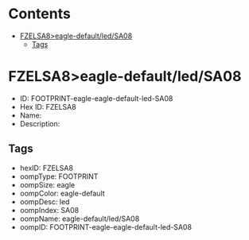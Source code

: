 



Contents
========

* [FZELSA8>eagle-default/led/SA08](#fzelsa8eagle-defaultledsa08)
	* [Tags](#tags)

# FZELSA8>eagle-default/led/SA08

- ID: FOOTPRINT-eagle-eagle-default-led-SA08
- Hex ID: FZELSA8
- Name: 
- Description: 

## Tags

- hexID: FZELSA8
- oompType: FOOTPRINT
- oompSize: eagle
- oompColor: eagle-default
- oompDesc: led
- oompIndex: SA08
- oompName: eagle-default/led/SA08
- oompID: FOOTPRINT-eagle-eagle-default-led-SA08
